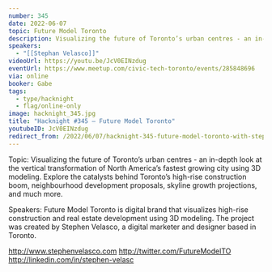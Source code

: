 ```yaml
---
number: 345
date: 2022-06-07
topic: Future Model Toronto
description: Visualizing the future of Toronto’s urban centres - an in-depth look at the vertical transformation of North America’s fastest growing city using 3D modeling. Explore the catalysts behind Toronto’s high-rise construction boom, neighbourhood development proposals, skyline growth projections, and much more.
speakers:
  - "[[Stephan Velasco]]"
videoUrl: https://youtu.be/JcV0EINzdug
eventUrl: https://www.meetup.com/civic-tech-toronto/events/285848696
via: online
booker: Gabe
tags:
  - type/hacknight
  - flag/online-only
image: hacknight_345.jpg
title: "Hacknight #345 – Future Model Toronto"
youtubeID: JcV0EINzdug
redirect_from: /2022/06/07/hacknight-345-future-model-toronto-with-stephan-velasco/
---
```


Topic:
Visualizing the future of Toronto’s urban centres - an in-depth look at the vertical transformation of North America’s fastest growing city using 3D modeling. Explore the catalysts behind Toronto’s high-rise construction boom, neighbourhood development proposals, skyline growth projections, and much more.

Speakers:
Future Model Toronto is digital brand that visualizes high-rise construction and real estate development using 3D modeling. The project was created by Stephen Velasco, a digital marketer and designer based in Toronto.

http://www.stephenvelasco.com
http://twitter.com/FutureModelTO
http://linkedin.com/in/stephen-velasc
